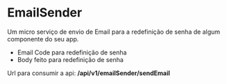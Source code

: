 # EmailSender

Um micro serviço de envio de Email para a redefinição de senha de algum componente do seu app.

- Email Code para redefinição de senha
- Body feito para redefinição de senha

Url para consumir a api: **/api/v1/emailSender/sendEmail**
